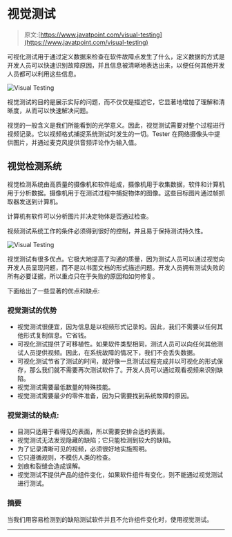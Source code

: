 # 视觉测试

> 原文:[https://www.javatpoint.com/visual-testing](https://www.javatpoint.com/visual-testing)

可视化测试用于通过定义数据来检查在软件故障点发生了什么，定义数据的方式是开发人员可以快速识别故障原因，并且信息被清晰地表达出来，以便任何其他开发人员都可以利用这些信息。

![Visual Testing](../Images/be8810e92242cacb2fe127a434aad5ba.png)

视觉测试的目的是展示实际的问题，而不仅仅是描述它，它显著地增加了理解和清晰度，从而可以快速解决问题。

视觉的一般含义是我们所能看到的光学意义。因此，视觉测试需要对整个过程进行视频记录。它以视频格式捕捉系统测试时发生的一切。Tester 在网络摄像头中提供图片，并通过麦克风提供音频评论作为输入值。

## 视觉检测系统

视觉检测系统由高质量的摄像机和软件组成，摄像机用于收集数据，软件和计算机用于分析数据。摄像机用于在测试过程中捕捉物体的图像。这些目标图片通过帧抓取器发送到计算机。

计算机有软件可以分析图片并决定物体是否通过检查。

视频测试系统工作的条件必须得到很好的控制，并且易于保持测试持久性。

![Visual Testing](../Images/26baa06f1ddc389b27593c1f91b90277.png)

视觉测试有很多优点。它极大地提高了沟通的质量，因为测试人员可以通过视觉向开发人员呈现问题，而不是以书面文档的形式描述问题。开发人员拥有测试失败的所有必要证据，所以重点只在于失败的原因和如何修复。

下面给出了一些显著的优点和缺点:

### 视觉测试的优势

*   视觉测试很便宜，因为信息是以视频形式记录的。因此，我们不需要以任何其他形式复制信息。它省钱。
*   可视化测试提供了可移植性。如果软件类型相同，测试人员可以向任何其他测试人员提供视频。因此，在系统故障的情况下，我们不会丢失数据。
*   可视化测试节省了测试的时间，就好像一旦测试过程完成并以可视化的形式保存，那么我们就不需要再次测试软件了。开发人员可以通过观看视频来识别缺陷。
*   视觉测试需要最低数量的特殊技能。
*   视觉测试需要最少的零件准备，因为只需要找到系统故障的原因。

### 视觉测试的缺点:

*   目测只适用于看得见的表面，所以需要安排合适的表面。
*   视觉测试无法发现隐藏的缺陷；它只能检测到较大的缺陷。
*   为了记录清晰可见的视频，必须很好地实施照明。
*   它只遵循规则，不模仿人类的检查。
*   划痕和裂缝会造成误解。
*   视觉测试不提供产品的组件变化，如果软件组件有变化，则不能通过视觉测试进行测试。

### 摘要

当我们用容易检测到的缺陷测试软件并且不允许组件变化时，使用视觉测试。

* * *
